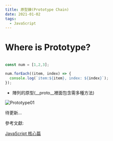 ```yaml
---
title: 原型鍊(Prototype Chain)
date: 2021-01-02
tags:
  - JavaScript
---
```


# Where is Prototype?

```javascript

const num = [1,2,3];

num.forEach((item, index) => {
  console.log(`item:${item}, index: ${index}`);
});

```

- 陣列的原型(__proto__裡面包含需多種方法)

![Prototype01](https://i.imgur.com/4WcM0ji.png)

待更新...

參考文獻:<br/>

[JavaScript 核心篇](https://www.hexschool.com/courses/js-core.html "Title")<br/>

<Vssue  />